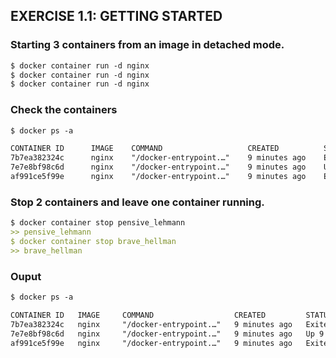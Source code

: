 ## EXERCISE 1.1: GETTING STARTED

### Starting 3 containers from an image in detached mode.
```markdown
$ docker container run -d nginx
$ docker container run -d nginx
$ docker container run -d nginx
```
### Check the containers
```markdown
$ docker ps -a

CONTAINER ID      IMAGE    COMMAND                   CREATED          STATUS                       PORTS      NAMES                 
7b7ea382324c      nginx    "/docker-entrypoint.…"    9 minutes ago    Exited (0) 17 seconds ago                pensive_lehmann       
7e7e8bf98c6d      nginx    "/docker-entrypoint.…"    9 minutes ago    Up 9 minutes                 80/tcp      romantic_kowalevski   
af991ce5f99e      nginx    "/docker-entrypoint.…"    9 minutes ago    Exited (0) 4 seconds ago                 brave_hellman        
```
### Stop 2 containers and leave one container running.
```markdown
$ docker container stop pensive_lehmann 
>> pensive_lehmann
$ docker container stop brave_hellman
>> brave_hellman
```
### Ouput
```markdown
$ docker ps -a 

CONTAINER ID   IMAGE     COMMAND                  CREATED         STATUS                      PORTS     NAMES
7b7ea382324c   nginx     "/docker-entrypoint.…"   9 minutes ago   Exited (0) 17 seconds ago             pensive_lehmann
7e7e8bf98c6d   nginx     "/docker-entrypoint.…"   9 minutes ago   Up 9 minutes                80/tcp    romantic_kowalevski
af991ce5f99e   nginx     "/docker-entrypoint.…"   9 minutes ago   Exited (0) 4 seconds ago              brave_hellman        
```
